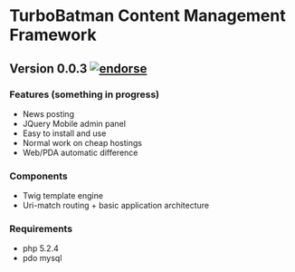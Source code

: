 # TurboBatman Content Management Framework
## Version 0.0.3 [![endorse](http://api.coderwall.com/studentivan/endorse.png)](http://coderwall.com/studentivan)

### Features (something in progress)
* News posting
* JQuery Mobile admin panel
* Easy to install and use
* Normal work on cheap hostings
* Web/PDA automatic difference

### Components
* Twig template engine
* Uri-match routing + basic application architecture

### Requirements
* php 5.2.4
* pdo mysql